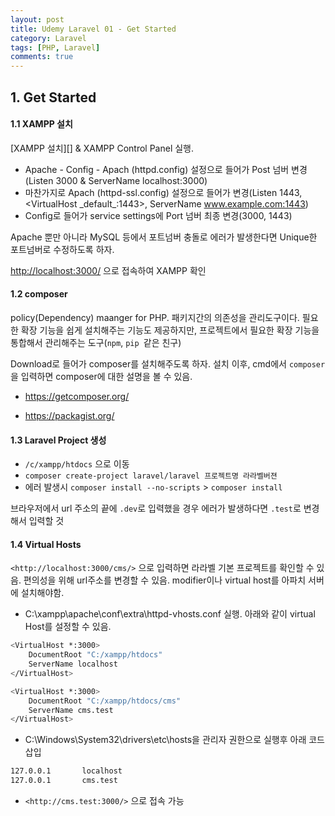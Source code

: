 ```yaml
---
layout: post
title: Udemy Laravel 01 - Get Started 
category: Laravel
tags: [PHP, Laravel]
comments: true
---
```


## 1. Get Started

#### 1.1 XAMPP 설치

[XAMPP 설치][] & XAMPP Control Panel 실행. 

- Apache - Config - Apach (httpd.config) 설정으로 들어가 Post 넘버 변경(Listen 3000 & ServerName localhost:3000)
- 마찬가지로 Apach (httpd-ssl.config) 설정으로 들어가 변경(Listen 1443,  \<VirtualHost \_default_:1443>, ServerName www.example.com:1443)
- Config로 들어가 service settings에 Port 넘버 최종 변경(3000, 1443)

Apache 뿐만 아니라 MySQL 등에서 포트넘버 충돌로 에러가 발생한다면 Unique한 포트넘버로 수정하도록 하자.

<http://localhost:3000/> 으로 접속하여 XAMPP 확인



#### 1.2 composer

policy(Dependency) maanger for PHP. 패키지간의 의존성을 관리도구이다. 필요한 확장 기능을 쉽게 설치해주는 기능도 제공하지만, 프로젝트에서 필요한 확장 기능을 통합해서 관리해주는 도구(`npm`, `pip `같은 친구)

Download로 들어가 composer를 설치해주도록 하자. 설치 이후, cmd에서 `composer`을 입력하면 composer에 대한 설명을 볼 수 있음.

- <https://getcomposer.org/>

- <https://packagist.org/>



#### 1.3 Laravel Project 생성

- `/c/xampp/htdocs` 으로 이동
- `composer create-project laravel/laravel 프로젝트명 라라벨버젼 `
- 에러 발생시 `composer install --no-scripts`  > `composer install`

브라우저에서 url 주소의 끝에 `.dev`로 입력했을 경우 에러가 발생하다면 `.test`로 변경해서 입력할 것



#### 1.4 Virtual Hosts

`<http://localhost:3000/cms/>`  으로 입력하면 라라벨 기본 프로젝트를 확인할 수 있음. 편의성을 위해 url주소를 변경할 수 있음. modifier이나 virtual host를 아파치 서버에 설치해야함.

- C:\xampp\apache\conf\extra\httpd-vhosts.conf 실행. 아래와 같이 virtual Host를 설정할 수 있음.

```bash
<VirtualHost *:3000>
	DocumentRoot "C:/xampp/htdocs"
	ServerName localhost
</VirtualHost>

<VirtualHost *:3000>
	DocumentRoot "C:/xampp/htdocs/cms"
	ServerName cms.test
</VirtualHost>
```

- C:\Windows\System32\drivers\etc\hosts을 관리자 권한으로 실행후 아래 코드 삽입

```bash
127.0.0.1       localhost
127.0.0.1       cms.test
```

- `<http://cms.test:3000/>` 으로 접속 가능

